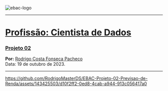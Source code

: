 <img src="https://github.com/RodrigoMasterDS/Rodrigo-EBAC-DS/blob/main/newebac_logo_black_half.png?raw=true" alt="ebac-logo"> 

---

# [**Profissão: Cientista de Dados**](https://github.com/RodrigoMasterDS/Rodrigo-EBAC-DS/)
### [**Projeto 02**](https://github.com/RodrigoMasterDS/EBAC-Projeto-02-Previsao-de-Renda/blob/d54ab518cd7710c0aaaf02d9b026a78616d8c9b8/Projeto%2002%20-%20Previs%C3%A3o%20de%20Renda%20-%20Rodrigo%20Pacheco.ipynb)

**Por:** [Rodrigo Costa Fonseca Pacheco](www.linkedin.com/in/rodrigodatascience/)<br>
Data: 19 de outubro de 2023.
 
---

https://github.com/RodrigoMasterDS/EBAC-Projeto-02-Previsao-de-Renda/assets/143425503/d10f2ff2-0ed8-4cab-a944-913c056417a0

